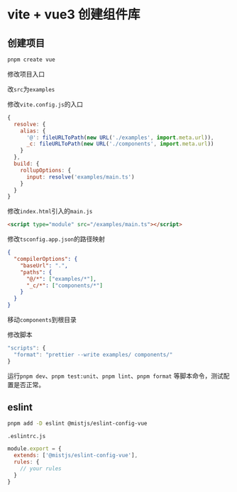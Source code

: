 # vite + vue3 创建组件库

## 创建项目

```bash
pnpm create vue
```

修改项目入口

改`src`为`examples`

修改`vite.config.js`的入口

```js
{
  resolve: {
    alias: {
      '@': fileURLToPath(new URL('./examples', import.meta.url)),
      _c: fileURLToPath(new URL('./components', import.meta.url))
    }
  },
  build: {
    rollupOptions: {
      input: resolve('examples/main.ts')
    }
  }
}
```

修改`index.html`引入的`main.js`

```html
<script type="module" src="/examples/main.ts"></script>
```

修改`tsconfig.app.json`的路径映射

```json
{
  "compilerOptions": {
    "baseUrl": ".",
    "paths": {
      "@/*": ["examples/*"],
      "_c/*": ["components/*"]
    }
  }
}
```

移动`components`到根目录

修改脚本

```js
"scripts": {
  "format": "prettier --write examples/ components/"
}
```

运行`pnpm dev`、`pnpm test:unit`、`pnpm lint`、`pnpm format` 等脚本命令，测试配置是否正常。



## eslint

```bash
pnpm add -D eslint @mistjs/eslint-config-vue
```

`.eslintrc.js`

```js
module.export = {
  extends: ['@mistjs/eslint-config-vue'],
  rules: {
    // your rules
  }
}
```